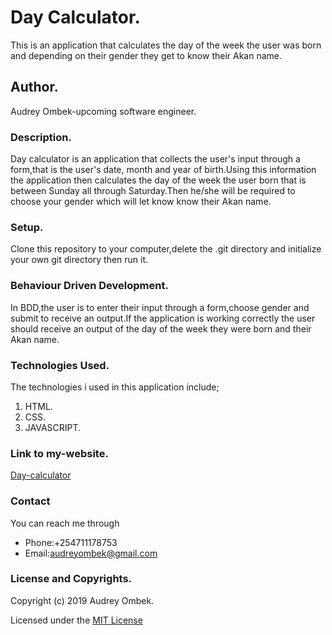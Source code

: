 # Day Calculator.
 This is an application that calculates the day of the week the user was born and depending on their gender they get to know their Akan name.
## Author.
Audrey Ombek-upcoming software engineer.
### Description.
Day calculator is an application that collects the user's input through a form,that is the user's date, month and year of birth.Using this information the application then calculates the day of the week the user born that is between Sunday all through Saturday.Then he/she will be required to choose your gender which will let know know their Akan name.
### Setup.
Clone this repository to your computer,delete the .git directory and initialize your own git directory then run it.
### Behaviour Driven Development.
In BDD,the user is to enter their input through a form,choose gender and submit to receive an output.If the application is working correctly the user should receive an output of the day of the week they were born and their Akan name.
### Technologies Used.
The technologies i used in this application include;
1. HTML.
2. CSS.
3. JAVASCRIPT.
### Link to my-website.
[Day-calculator](https://audombek.github.io/Day_calculator/)
### Contact
You can reach me through
* Phone:+254711178753
* Email:audreyombek@gmail.com
### License and Copyrights.
Copyright (c) 2019 Audrey Ombek.

Licensed under the [MIT License](LICENSE)



